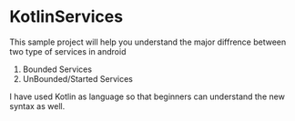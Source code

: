 # KotlinServices

This sample project will help you understand the major diffrence between two type of services in android

1. Bounded Services
2. UnBounded/Started Services


I have used Kotlin as language so that beginners can understand the new syntax as well.

